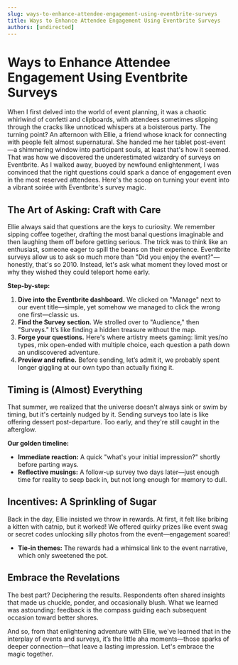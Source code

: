 ```yaml
---
slug: ways-to-enhance-attendee-engagement-using-eventbrite-surveys
title: Ways to Enhance Attendee Engagement Using Eventbrite Surveys
authors: [undirected]
---
```


# Ways to Enhance Attendee Engagement Using Eventbrite Surveys

When I first delved into the world of event planning, it was a chaotic whirlwind of confetti and clipboards, with attendees sometimes slipping through the cracks like unnoticed whispers at a boisterous party. The turning point? An afternoon with Ellie, a friend whose knack for connecting with people felt almost supernatural. She handed me her tablet post-event—a shimmering window into participant souls, at least that's how it seemed. That was how we discovered the underestimated wizardry of surveys on Eventbrite. As I walked away, buoyed by newfound enlightenment, I was convinced that the right questions could spark a dance of engagement even in the most reserved attendees. Here's the scoop on turning your event into a vibrant soirée with Eventbrite's survey magic.

## The Art of Asking: Craft with Care

Ellie always said that questions are the keys to curiosity. We remember sipping coffee together, drafting the most banal questions imaginable and then laughing them off before getting serious. The trick was to think like an enthusiast, someone eager to spill the beans on their experience. Eventbrite surveys allow us to ask so much more than "Did you enjoy the event?"—honestly, that's so 2010. Instead, let's ask what moment they loved most or why they wished they could teleport home early.

**Step-by-step:**
1. **Dive into the Eventbrite dashboard.** We clicked on "Manage" next to our event title—simple, yet somehow we managed to click the wrong one first—classic us.
2. **Find the Survey section.** We strolled over to "Audience," then "Surveys." It’s like finding a hidden treasure without the map.
3. **Forge your questions.** Here's where artistry meets gaming: limit yes/no types, mix open-ended with multiple choice, each question a path down an undiscovered adventure.
4. **Preview and refine.** Before sending, let’s admit it, we probably spent longer giggling at our own typo than actually fixing it.

## Timing is (Almost) Everything

That summer, we realized that the universe doesn't always sink or swim by timing, but it's certainly nudged by it. Sending surveys too late is like offering dessert post-departure. Too early, and they're still caught in the afterglow.

**Our golden timeline:**
- **Immediate reaction:** A quick "what's your initial impression?" shortly before parting ways.
- **Reflective musings:** A follow-up survey two days later—just enough time for reality to seep back in, but not long enough for memory to dull.

## Incentives: A Sprinkling of Sugar

Back in the day, Ellie insisted we throw in rewards. At first, it felt like bribing a kitten with catnip, but it worked! We offered quirky prizes like event swag or secret codes unlocking silly photos from the event—engagement soared!

- **Tie-in themes:** The rewards had a whimsical link to the event narrative, which only sweetened the pot.

## Embrace the Revelations

The best part? Deciphering the results. Respondents often shared insights that made us chuckle, ponder, and occasionally blush. What we learned was astounding: feedback is the compass guiding each subsequent occasion toward better shores.

And so, from that enlightening adventure with Ellie, we've learned that in the interplay of events and surveys, it’s the little aha moments—those sparks of deeper connection—that leave a lasting impression. Let's embrace the magic together.
